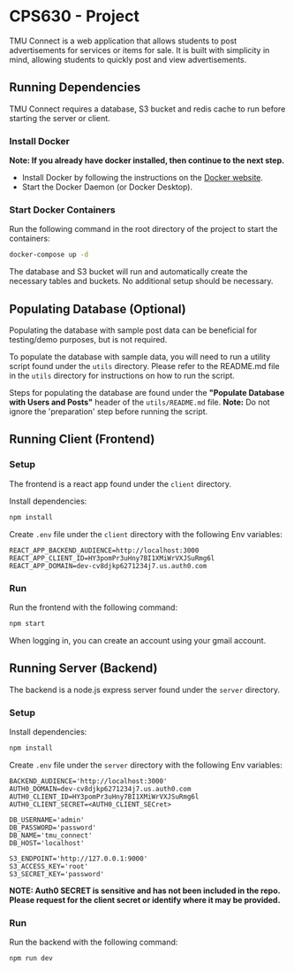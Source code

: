# CPS630 - Project

TMU Connect is a web application that allows students to post advertisements for services or items for sale. It is built
with simplicity in mind, allowing students to quickly post and view advertisements.

## Running Dependencies
TMU Connect requires a database, S3 bucket and redis cache to run before starting the server or client. 

### Install Docker
**Note: If you already have docker installed, then continue to the next step.**

- Install Docker by following the instructions on the [Docker website](https://docs.docker.com/get-docker/).
- Start the Docker Daemon (or Docker Desktop).

### Start Docker Containers
Run the following command in the root directory of the project to start the containers:
```bash
docker-compose up -d
```
The database and S3 bucket will run and automatically create the necessary tables and buckets. No additional setup
should be necessary.

## Populating Database (Optional)
Populating the database with sample post data can be beneficial for testing/demo purposes, but is not required.

To populate the database with sample data, you will need to run a utility script found under the `utils` directory.
Please refer to the README.md file in the `utils` directory for instructions on how to run the script.

Steps for populating the database are found under the **"Populate Database with Users and Posts"** header of the 
`utils/README.md` file.
**Note:** Do not ignore the 'preparation' step before running the script.

## Running Client (Frontend)

### Setup
The frontend is a react app found under the `client` directory.

Install dependencies:
```bash
npm install
```

Create `.env` file under the `client` directory with the following Env variables:
```
REACT_APP_BACKEND_AUDIENCE=http://localhost:3000
REACT_APP_CLIENT_ID=HY3pomPr3uHny7BI1XMiWrVXJSuRmg6l
REACT_APP_DOMAIN=dev-cv8djkp6271234j7.us.auth0.com
```

### Run

Run the frontend with the following command:
```bash
npm start
```

When logging in, you can create an account using your gmail account.

## Running Server (Backend)
The backend is a node.js express server found under the `server` directory.

### Setup

Install dependencies:
```bash
npm install
```

Create `.env` file under the `server` directory with the following Env variables:
```
BACKEND_AUDIENCE='http://localhost:3000'
AUTH0_DOMAIN=dev-cv8djkp6271234j7.us.auth0.com
AUTH0_CLIENT_ID=HY3pomPr3uHny7BI1XMiWrVXJSuRmg6l
AUTH0_CLIENT_SECRET=<AUTH0_CLIENT_SECret>

DB_USERNAME='admin'
DB_PASSWORD='password'
DB_NAME='tmu_connect'
DB_HOST='localhost'

S3_ENDPOINT='http://127.0.0.1:9000'
S3_ACCESS_KEY='root'
S3_SECRET_KEY='password'
```
**NOTE: Auth0 SECRET is sensitive and has not been included in the repo. Please request for the client secret or
identify where it may be provided.**

### Run

Run the backend with the following command:
```bash
npm run dev
```
